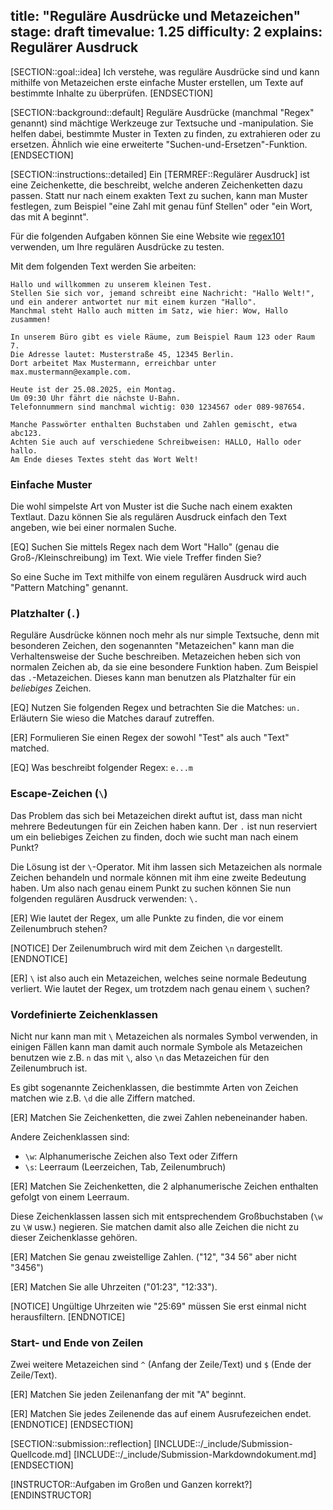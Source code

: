 title: "Reguläre Ausdrücke und Metazeichen"
stage: draft
timevalue: 1.25
difficulty: 2
explains: Regulärer Ausdruck
---

[SECTION::goal::idea]
Ich verstehe, was reguläre Ausdrücke sind und kann mithilfe von Metazeichen erste einfache Muster
erstellen, um Texte auf bestimmte Inhalte zu überprüfen.
[ENDSECTION]

[SECTION::background::default]
Reguläre Ausdrücke (manchmal "Regex" genannt) sind mächtige Werkzeuge zur 
Textsuche und -manipulation. 
Sie helfen dabei, bestimmte Muster in Texten zu finden, zu extrahieren oder zu ersetzen.
Ähnlich wie eine erweiterte "Suchen-und-Ersetzen"-Funktion.
[ENDSECTION]

[SECTION::instructions::detailed]
Ein [TERMREF::Regulärer Ausdruck] ist eine Zeichenkette, die beschreibt, 
welche anderen Zeichenketten dazu passen. 
Statt nur nach einem exakten Text zu suchen, kann man Muster festlegen, 
zum Beispiel "eine Zahl mit genau fünf Stellen" oder "ein Wort, das mit A beginnt".

Für die folgenden Aufgaben können Sie eine Website wie [regex101](regex101.com) verwenden, 
um Ihre regulären Ausdrücke zu testen.

Mit dem folgenden Text werden Sie arbeiten:
```
Hallo und willkommen zu unserem kleinen Test.
Stellen Sie sich vor, jemand schreibt eine Nachricht: "Hallo Welt!",
und ein anderer antwortet nur mit einem kurzen "Hallo".
Manchmal steht Hallo auch mitten im Satz, wie hier: Wow, Hallo zusammen!

In unserem Büro gibt es viele Räume, zum Beispiel Raum 123 oder Raum 7.
Die Adresse lautet: Musterstraße 45, 12345 Berlin.
Dort arbeitet Max Mustermann, erreichbar unter max.mustermann@example.com.

Heute ist der 25.08.2025, ein Montag.
Um 09:30 Uhr fährt die nächste U-Bahn.
Telefonnummern sind manchmal wichtig: 030 1234567 oder 089-987654.

Manche Passwörter enthalten Buchstaben und Zahlen gemischt, etwa abc123.
Achten Sie auch auf verschiedene Schreibweisen: HALLO, Hallo oder hallo.
Am Ende dieses Textes steht das Wort Welt!
```

### Einfache Muster

Die wohl simpelste Art von Muster ist die Suche nach einem exakten Textlaut.
Dazu können Sie als regulären Ausdruck einfach den Text angeben, wie bei einer normalen Suche.

[EQ] Suchen Sie mittels Regex nach dem Wort "Hallo" (genau die Groß-/Kleinschreibung) im Text.
Wie viele Treffer finden Sie?

So eine Suche im Text mithilfe von einem regulären Ausdruck wird auch "Pattern Matching" genannt.

### Platzhalter (`.`)

Reguläre Ausdrücke können noch mehr als nur simple Textsuche, denn mit besonderen Zeichen, 
den sogenannten "Metazeichen" kann man die Verhaltensweise der Suche beschreiben.
Metazeichen heben sich von normalen Zeichen ab, da sie eine besondere Funktion haben.
Zum Beispiel das `.`-Metazeichen.
Dieses kann man benutzen als Platzhalter für ein *beliebiges* Zeichen.

[EQ] Nutzen Sie folgenden Regex und betrachten Sie die Matches: `un.`
Erläutern Sie wieso die Matches darauf zutreffen.

[ER] Formulieren Sie einen Regex der sowohl "Test" als auch "Text" matched.

[EQ] Was beschreibt folgender Regex: `e...m`

### Escape-Zeichen (`\`)

Das Problem das sich bei Metazeichen direkt auftut ist, dass man nicht mehrere Bedeutungen für ein
Zeichen haben kann. 
Der `.` ist nun reserviert um ein beliebiges Zeichen zu finden, doch wie sucht man nach einem Punkt?

Die Lösung ist der `\`-Operator.
Mit ihm lassen sich Metazeichen als normale Zeichen behandeln und normale können mit ihm eine zweite
Bedeutung haben.
Um also nach genau einem Punkt zu suchen können Sie nun folgenden regulären Ausdruck verwenden: `\.`

[ER] Wie lautet der Regex, um alle Punkte zu finden, die vor einem Zeilenumbruch stehen?

[NOTICE]
Der Zeilenumbruch wird mit dem Zeichen `\n` dargestellt.
[ENDNOTICE]

[ER] `\` ist also auch ein Metazeichen, welches seine normale Bedeutung verliert. 
Wie lautet der Regex, um trotzdem nach genau einem `\` suchen?

### Vordefinierte Zeichenklassen

Nicht nur kann man mit `\` Metazeichen als normales Symbol verwenden, in einigen Fällen kann man
damit auch normale Symbole als Metazeichen benutzen wie z.B. `n` das mit `\`, also `\n` das
Metazeichen für den Zeilenumbruch ist.

Es gibt sogenannte Zeichenklassen, die bestimmte Arten von Zeichen matchen wie z.B. `\d` 
die alle Ziffern matched.

[ER] Matchen Sie Zeichenketten, die zwei Zahlen nebeneinander haben.

Andere Zeichenklassen sind:
- `\w`: Alphanumerische Zeichen also Text oder Ziffern
- `\s`: Leerraum (Leerzeichen, Tab, Zeilenumbruch)

[ER] Matchen Sie Zeichenketten, die 2 alphanumerische Zeichen enthalten gefolgt von einem Leerraum.

Diese Zeichenklassen lassen sich mit entsprechendem Großbuchstaben (`\w` zu `\W` usw.) negieren.
Sie matchen damit also alle Zeichen die nicht zu dieser Zeichenklasse gehören.

[ER] Matchen Sie genau zweistellige Zahlen. ("12", "34 56" aber nicht "3456")

[ER] Matchen Sie alle Uhrzeiten ("01:23", "12:33").

[NOTICE]
Ungültige Uhrzeiten wie "25:69" müssen Sie erst einmal nicht herausfiltern.
[ENDNOTICE]

### Start- und Ende von Zeilen

Zwei weitere Metazeichen sind `^` (Anfang der Zeile/Text) und `$` (Ende der Zeile/Text).

[ER] Matchen Sie jeden Zeilenanfang der mit "A" beginnt.

[ER] Matchen Sie jedes Zeilenende das auf einem Ausrufezeichen endet.
[ENDNOTICE]
[ENDSECTION]

[SECTION::submission::reflection]
[INCLUDE::/_include/Submission-Quellcode.md]
[INCLUDE::/_include/Submission-Markdowndokument.md]
[ENDSECTION]

[INSTRUCTOR::Aufgaben im Großen und Ganzen korrekt?]
[ENDINSTRUCTOR]
